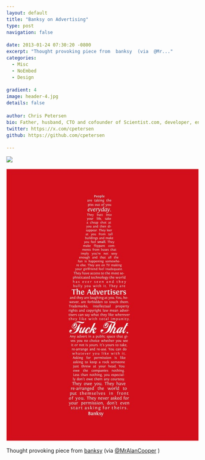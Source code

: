 ```yaml
---
layout: default
title: "Banksy on Advertising"
type: post
navigation: false

date: 2013-01-24 07:30:20 -0800
excerpt: "Thought provoking piece from  banksy  (via  @Mr..."
categories:
  - Misc
  - NoEmbed
  - Design

gradient: 4
image: header-4.jpg
details: false

author: Chris Petersen
bio: Father, husband, CTO and cofounder of Scientist.com, developer, entrepreneur and technologist.
twitter: https://x.com/cpetersen
github: https://github.com/cpetersen

---
```


<img src='http://imgur.com/elR6msH.jpg' />



 ![](/assets/import/0e6eba56ff1005bed5a6e634bdc08dce.jpg)  

 Thought provoking piece from  [banksy](http://en.wikipedia.org/wiki/Banksy)  (via  [@MrAlanCooper](https://twitter.com/MrAlanCooper/status/294316404369399808) )
